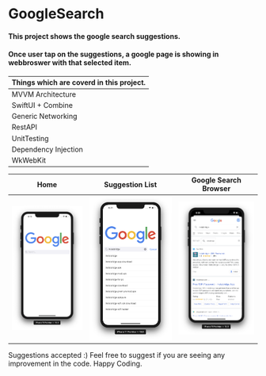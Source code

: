 # GoogleSearch
#### This project shows the google search suggestions.
#### Once user tap on the suggestions, a google page is showing in webbroswer with that selected item.

| Things which are coverd in this project. |
| ------ |
| MVVM Architecture |
| SwiftUI + Combine |
| Generic Networking |
| RestAPI |
| UnitTesting |
| Dependency Injection |
| WkWebKit |

Home                       | Suggestion List           | Google Search Browser
:-------------------------:|:-------------------------:|:-------------------------:
![ScreenShot][Home]        | ![ScreenShot][Suggestion] | ![ScreenShot][Browser]


Suggestions accepted :) Feel free to suggest if you are seeing any improvement in the code.
Happy Coding.



[Home]: https://github.com/Rajneesh071/GoogleSearch/blob/master/1.png?raw=true
[Suggestion]: https://github.com/Rajneesh071/GoogleSearch/blob/master/2.png?raw=true
[Browser]: https://github.com/Rajneesh071/GoogleSearch/blob/master/3.png?raw=true
